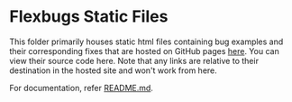 # Flexbugs Static Files

This folder primarily houses static html files containing bug examples and their corresponding fixes that are hosted on GitHub pages [here](https://akaustav.github.io/flexbugs/docs). You can view their source code here. Note that any links are relative to their destination in the hosted site and won't work from here.

For documentation, refer [README.md](../README.md).
